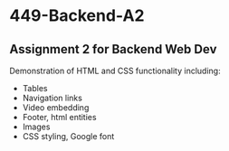 # 449-Backend-A2
## Assignment 2 for Backend Web Dev
Demonstration of HTML and CSS functionality including:
- Tables
- Navigation links
- Video embedding
- Footer, html entities
- Images
- CSS styling, Google font
